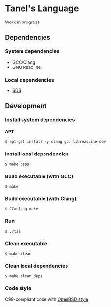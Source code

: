 # Tanel's Language

Work in progress

## Dependencies

### System dependencies

  - GCC/Clang
  - GNU Readline

### Local dependencies

  - [SDS](https://github.com/antirez/sds)

## Development

### Install system dependencies

#### APT

    $ apt-get install -y clang gcc libreadline-dev

### Install local dependencies

    $ make deps

### Build executable (with GCC)

    $ make

### Build executable (with Clang)

    $ CC=clang make

### Run

    $ ./tal

### Clean executable

    $ make clean

### Clean local dependencies

    $ make clean_deps

### Code style

C99-compliant code with [OpenBSD style](https://man.openbsd.org/style)
